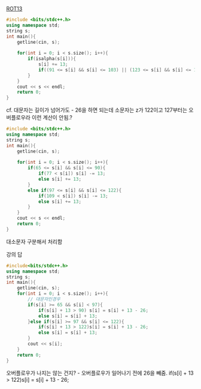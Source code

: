 [ROT13](https://www.acmicpc.net/problem/11655)

```c++
#include <bits/stdc++.h>
using namespace std;
string s;
int main(){
	getline(cin, s);
	
	for(int i = 0; i < s.size(); i++){
		if(isalpha(s[i])){
			s[i] += 13;
			if((91 <= s[i] && s[i] <= 103) || (123 <= s[i] && s[i] <= 135)) s[i] -= 26;
		}
	}
	cout << s << endl;
	return 0;
}
```
cf. 대문자는 길이가 넘어가도 - 26을 하면 되는데 소문자는 z가 122이고 127부터는 오버플로우라 이런 계산이 안됨.?

```c++
#include <bits/stdc++.h>
using namespace std;
string s;
int main(){
	getline(cin, s);
	
	for(int i = 0; i < s.size(); i++){
		if(65 <= s[i] && s[i] <= 90){
			if(77 < s[i]) s[i] -= 13;
			else s[i] += 13;
		}
		else if(97 <= s[i] && s[i] <= 122){
			if(109 < s[i]) s[i] -= 13;
			else s[i] += 13;
		}
	}
	cout << s << endl;
	return 0;
}
```
대소문자 구분해서 처리함

강의 답
```c++
#include<bits/stdc++.h>
using namespace std;   
string s; 
int main(){
    getline(cin, s); 
    for(int i = 0; i < s.size(); i++){
        // 대문자인경우
        if(s[i] >= 65 && s[i] < 97){
            if(s[i] + 13 > 90) s[i] = s[i] + 13 - 26; 
            else s[i] = s[i] + 13;  
        }else if(s[i] >= 97 && s[i] <= 122){
            if(s[i] + 13 > 122)s[i] = s[i] + 13 - 26; 
            else s[i] = s[i] + 13;  
        }
        cout << s[i];  
    } 
    return 0; 
}

```
오버플로우가 나지는 않는 건지? - 오버플로우가 일어나기 전에 26을 빼줌.
if(s[i] + 13 > 122)s[i] = s[i] + 13 - 26; 
